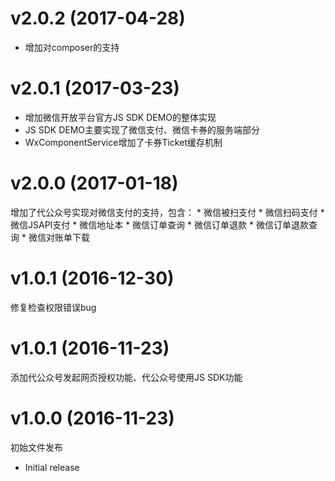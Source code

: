 # v2.0.2 (2017-04-28)
* 增加对composer的支持

# v2.0.1 (2017-03-23)
* 增加微信开放平台官方JS SDK DEMO的整体实现
* JS SDK DEMO主要实现了微信支付、微信卡券的服务端部分
* WxComponentService增加了卡券Ticket缓存机制 


# v2.0.0 (2017-01-18)

增加了代公众号实现对微信支付的支持，包含：
    * 微信被扫支付 
    * 微信扫码支付 
    * 微信JSAPI支付 
    * 微信地址本 
    * 微信订单查询 
    * 微信订单退款 
    * 微信订单退款查询 
    * 微信对账单下载
    
# v1.0.1 (2016-12-30)

修复检查权限错误bug

# v1.0.1 (2016-11-23)

添加代公众号发起网页授权功能、代公众号使用JS SDK功能

# v1.0.0 (2016-11-23)

初始文件发布

-  Initial release